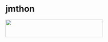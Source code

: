# jmthon

<p align="left"><a href="https://heroku.com/deploy?template=https://github.com// Musicirwe music"> <img src="https://img.shields.io/badge/Deploy%20To%20Heroku-purple?style=for-the-badge&logo=heroku" width="320" height="58.45"/></a></p>
